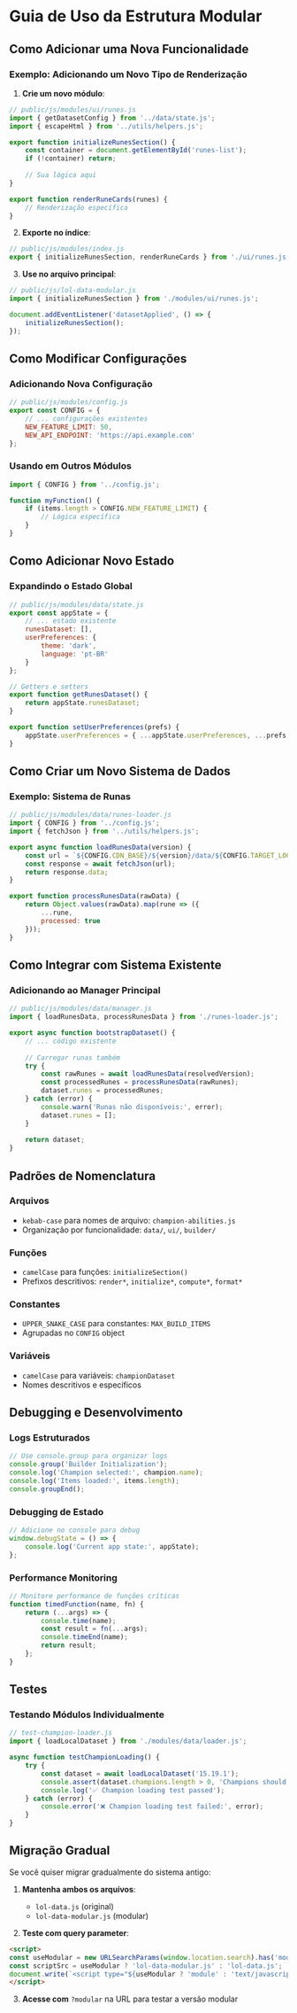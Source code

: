 # Guia de Uso da Estrutura Modular

## Como Adicionar uma Nova Funcionalidade

### Exemplo: Adicionando um Novo Tipo de Renderização

1. **Crie um novo módulo**:
```javascript
// public/js/modules/ui/runes.js
import { getDatasetConfig } from '../data/state.js';
import { escapeHtml } from '../utils/helpers.js';

export function initializeRunesSection() {
    const container = document.getElementById('runes-list');
    if (!container) return;
    
    // Sua lógica aqui
}

export function renderRuneCards(runes) {
    // Renderização específica
}
```

2. **Exporte no índice**:
```javascript
// public/js/modules/index.js
export { initializeRunesSection, renderRuneCards } from './ui/runes.js';
```

3. **Use no arquivo principal**:
```javascript
// public/js/lol-data-modular.js
import { initializeRunesSection } from './modules/ui/runes.js';

document.addEventListener('datasetApplied', () => {
    initializeRunesSection();
});
```

## Como Modificar Configurações

### Adicionando Nova Configuração
```javascript
// public/js/modules/config.js
export const CONFIG = {
    // ... configurações existentes
    NEW_FEATURE_LIMIT: 50,
    NEW_API_ENDPOINT: 'https://api.example.com'
};
```

### Usando em Outros Módulos
```javascript
import { CONFIG } from '../config.js';

function myFunction() {
    if (items.length > CONFIG.NEW_FEATURE_LIMIT) {
        // Lógica específica
    }
}
```

## Como Adicionar Novo Estado

### Expandindo o Estado Global
```javascript
// public/js/modules/data/state.js
export const appState = {
    // ... estado existente
    runesDataset: [],
    userPreferences: {
        theme: 'dark',
        language: 'pt-BR'
    }
};

// Getters e setters
export function getRunesDataset() {
    return appState.runesDataset;
}

export function setUserPreferences(prefs) {
    appState.userPreferences = { ...appState.userPreferences, ...prefs };
}
```

## Como Criar um Novo Sistema de Dados

### Exemplo: Sistema de Runas
```javascript
// public/js/modules/data/runes-loader.js
import { CONFIG } from '../config.js';
import { fetchJson } from '../utils/helpers.js';

export async function loadRunesData(version) {
    const url = `${CONFIG.CDN_BASE}/${version}/data/${CONFIG.TARGET_LOCALE}/runes.json`;
    const response = await fetchJson(url);
    return response.data;
}

export function processRunesData(rawData) {
    return Object.values(rawData).map(rune => ({
        ...rune,
        processed: true
    }));
}
```

## Como Integrar com Sistema Existente

### Adicionando ao Manager Principal
```javascript
// public/js/modules/data/manager.js
import { loadRunesData, processRunesData } from './runes-loader.js';

export async function bootstrapDataset() {
    // ... código existente
    
    // Carregar runas também
    try {
        const rawRunes = await loadRunesData(resolvedVersion);
        const processedRunes = processRunesData(rawRunes);
        dataset.runes = processedRunes;
    } catch (error) {
        console.warn('Runas não disponíveis:', error);
        dataset.runes = [];
    }
    
    return dataset;
}
```

## Padrões de Nomenclatura

### Arquivos
- `kebab-case` para nomes de arquivo: `champion-abilities.js`
- Organização por funcionalidade: `data/`, `ui/`, `builder/`

### Funções
- `camelCase` para funções: `initializeSection()`
- Prefixos descritivos: `render*`, `initialize*`, `compute*`, `format*`

### Constantes
- `UPPER_SNAKE_CASE` para constantes: `MAX_BUILD_ITEMS`
- Agrupadas no `CONFIG` object

### Variáveis
- `camelCase` para variáveis: `championDataset`
- Nomes descritivos e específicos

## Debugging e Desenvolvimento

### Logs Estruturados
```javascript
// Use console.group para organizar logs
console.group('Builder Initialization');
console.log('Champion selected:', champion.name);
console.log('Items loaded:', items.length);
console.groupEnd();
```

### Debugging de Estado
```javascript
// Adicione no console para debug
window.debugState = () => {
    console.log('Current app state:', appState);
};
```

### Performance Monitoring
```javascript
// Monitore performance de funções críticas
function timedFunction(name, fn) {
    return (...args) => {
        console.time(name);
        const result = fn(...args);
        console.timeEnd(name);
        return result;
    };
}
```

## Testes

### Testando Módulos Individualmente
```javascript
// test-champion-loader.js
import { loadLocalDataset } from './modules/data/loader.js';

async function testChampionLoading() {
    try {
        const dataset = await loadLocalDataset('15.19.1');
        console.assert(dataset.champions.length > 0, 'Champions should be loaded');
        console.log('✅ Champion loading test passed');
    } catch (error) {
        console.error('❌ Champion loading test failed:', error);
    }
}
```

## Migração Gradual

Se você quiser migrar gradualmente do sistema antigo:

1. **Mantenha ambos os arquivos**:
   - `lol-data.js` (original)
   - `lol-data-modular.js` (modular)

2. **Teste com query parameter**:
```html
<script>
const useModular = new URLSearchParams(window.location.search).has('modular');
const scriptSrc = useModular ? 'lol-data-modular.js' : 'lol-data.js';
document.write(`<script type="${useModular ? 'module' : 'text/javascript'}" src="public/js/${scriptSrc}"></script>`);
</script>
```

3. **Acesse com** `?modular` na URL para testar a versão modular